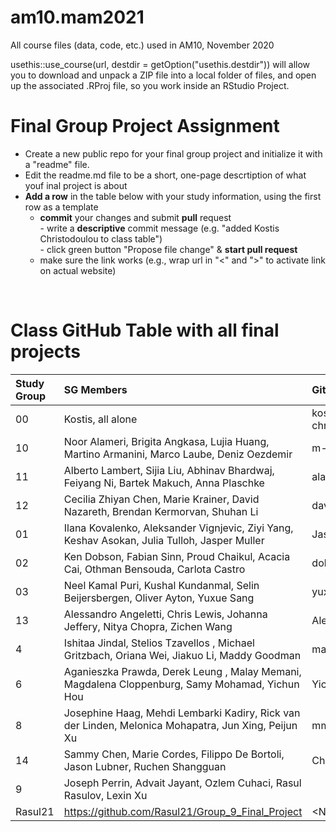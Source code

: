 # am10.mam2021

All course files (data, code, etc.) used in AM10, November 2020

usethis::use_course(url, destdir = getOption("usethis.destdir")) will allow you to download and unpack a ZIP file into a local folder of files, and open up the associated .RProj file, so you work inside an RStudio Project.

# Final Group Project Assignment

- Create a new public repo for your final group project and initialize it with a "readme" file. 
- Edit the readme.md file to be a short, one-page descrtiption of what youf inal project is about
- **Add a row** in the table below with your study information, using the first row as a template
    - **commit** your changes and submit **pull** request   
            - write a **descriptive** commit message (e.g. "added Kostis Christodoulou to class table")  
            - click green button "Propose file change" & **start pull request**
    - make sure the link works (e.g., wrap url in "<" and ">" to activate link on actual website)  
<br>

# Class GitHub Table with all final projects

| Study Group   | SG Members           |Github ID                      |Github Repo for final project        | URL address for final project       |Date Added     |  
|:--------------|:---------------------|:------------------------------------------------------|:-----------------------|:-------------------------------------|:-----------------------| 
| 00     | Kostis, all alone |kostis-christodoulou   |<https://github.com/kostis-christodoulou/am10.mam2021>        | <https://kchristodoulou.shinyapps.io/portfolio_capm_dashboard/>        |2020-10-31 |
| 10     | Noor Alameri, Brigita Angkasa, Lujia Huang, Martino Armanini, Marco Laube, Deniz Oezdemir | m-laube  |<https://github.com/m-laube/am10.sg10>        | <N/A>        |2020-11-11 |
| 11     | Alberto Lambert, Sijia Liu, Abhinav Bhardwaj, Feiyang Ni, Bartek Makuch, Anna Plaschke |alambert-ux   |<https://github.com/alambert-ux/AM10_SG11>        | <N/A>        |2020-11-10 |
| 12     |Cecilia Zhiyan Chen, Marie Krainer, David Nazareth, Brendan Kermorvan, Shuhan Li |david-nazareth |<https://github.com/david-nazareth/AM10_SG12>|<N/A>     | 2020-11-11 |
| 01     |Ilana Kovalenko, Aleksander Vignjevic, Ziyi Yang, Keshav Asokan, Julia Tulloh, Jasper Muller |Jasper-Mueller |<https://github.com/Jasper-Mueller/NotNamedGroup1ForNothing>|<N/A>     | 2020-11-11 |
| 02     |Ken Dobson, Fabian Sinn, Proud Chaikul, Acacia Cai, Othman Bensouda, Carlota Castro |dobsonke |<https://github.com/dobsonke/dataVizProject>| <N/A>     | 2020-11-11 |
| 03     |Neel Kamal Puri, Kushal Kundanmal, Selin Beijersbergen, Oliver Ayton, Yuxue Sang |yuxue116 |<https://github.com/yuxue116/AM10-Final-Project---Group-3>| <N/A>     | 2020-11-11 |
| 13     |Alessandro Angeletti, Chris Lewis, Johanna Jeffery, Nitya Chopra, Zichen Wang |AlessandroAngeletti |https://github.com/LBS-Group-13/DataViz|<N/A>     |13/11/2020 |
| 4     |Ishitaa Jindal, Stelios Tzavellos , Michael Gritzbach, Oriana Wei, Jiakuo Li, Maddy Goodman| maddy-g6 |https://github.com/maddy-g6/group4-am10-final-proj|<N/A>     |13/11/2020 |
| 6     |Aganieszka Prawda, Derek Leung , Malay Memani, Magdalena Cloppenburg, Samy Mohamad, Yichun Hou| Yichun-Hou |https://github.com/Yichun-Hou/AM10_Group6|<N/A>     |14/11/2020 |
| 8     | Josephine Haag, Mehdi Lembarki Kadiry, Rick van der Linden, Melonica Mohapatra, Jun Xing, Peijun Xu | mmohap7 |<https://github.com/mmohap7/Study_Group_8>        | <N/A>        |2020-11-15 |
| 14     |Sammy Chen, Marie Cordes, Filippo De Bortoli, Jason Lubner, Ruchen Shangguan |ChenSammyChen |<https://github.com/ChenSammyChen/Group14_Final_Project>|<N/A>     |2020-11-16 |
| 9     |Joseph Perrin, Advait Jayant, Ozlem Cuhaci, Rasul Rasulov, Lexin Xu
 |Rasul21 |<https://github.com/Rasul21/Group_9_Final_Project>|<N/A>     |2020-11-16 |

